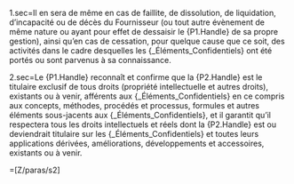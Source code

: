 1.sec=Il en sera de même en cas de faillite, de dissolution, de liquidation, d’incapacité ou de décès du Fournisseur (ou tout autre évènement de même nature ou ayant pour effet de dessaisir le {P1.Handle} de sa propre gestion), ainsi qu’en cas de cessation, pour quelque cause que ce soit, des activités dans le cadre desquelles les {_Éléments_Confidentiels} ont été portés ou sont parvenus à sa connaissance.

2.sec=Le {P1.Handle} reconnaît et confirme que la {P2.Handle} est le titulaire exclusif de tous droits (propriété intellectuelle et autres droits), existants ou à venir, afférents aux {_Éléments_Confidentiels} en ce compris aux concepts, méthodes, procédés et processus, formules et autres éléments sous-jacents aux {_Éléments_Confidentiels}, et il garantit qu’il respectera tous les droits intellectuels et réels dont la {P2.Handle} est ou deviendrait titulaire sur les {_Éléments_Confidentiels} et toutes leurs applications dérivées, améliorations, développements et accessoires, existants ou à venir.

=[Z/paras/s2]